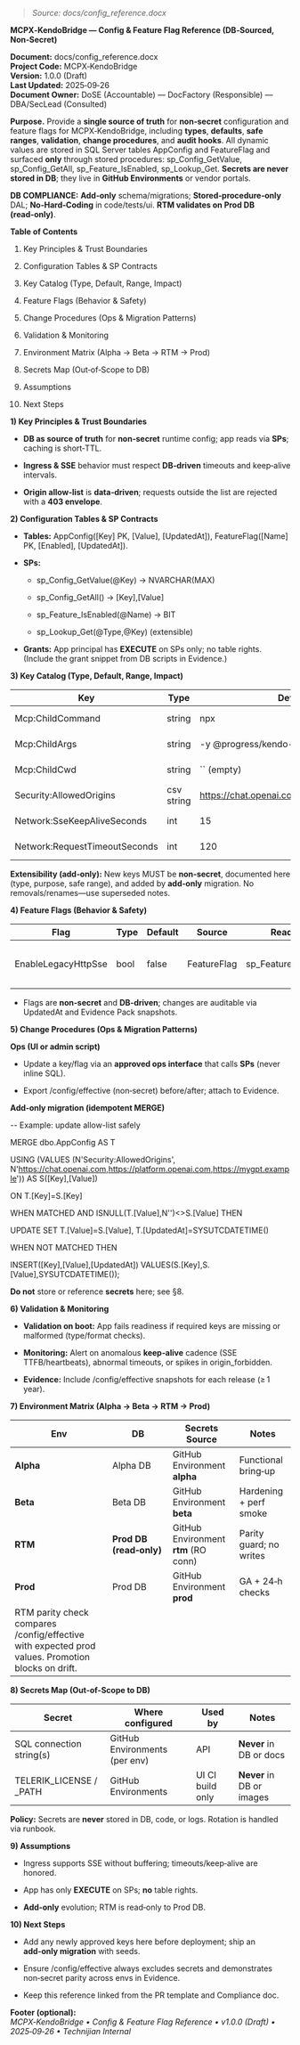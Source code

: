 > _Source: docs/config_reference.docx_

**MCPX‑KendoBridge — Config & Feature Flag Reference (DB‑Sourced, Non‑Secret)**

**Document:** docs/config_reference.docx  
**Project Code:** MCPX‑KendoBridge  
**Version:** 1.0.0 (Draft)  
**Last Updated:** 2025‑09‑26  
**Document Owner:** DoSE (Accountable) — DocFactory (Responsible) — DBA/SecLead (Consulted)

**Purpose.** Provide a **single source of truth** for **non‑secret** configuration and feature flags for MCPX‑KendoBridge, including **types**, **defaults**, **safe ranges**, **validation**, **change procedures**, and **audit hooks**. All dynamic values are stored in SQL Server tables AppConfig and FeatureFlag and surfaced **only** through stored procedures: sp_Config_GetValue, sp_Config_GetAll, sp_Feature_IsEnabled, sp_Lookup_Get. **Secrets are never stored in DB**; they live in **GitHub Environments** or vendor portals.

**DB COMPLIANCE:** **Add‑only** schema/migrations; **Stored‑procedure‑only** DAL; **No‑Hard‑Coding** in code/tests/ui. **RTM validates on Prod DB (read‑only)**.

**Table of Contents**

1.  Key Principles & Trust Boundaries

2.  Configuration Tables & SP Contracts

3.  Key Catalog (Type, Default, Range, Impact)

4.  Feature Flags (Behavior & Safety)

5.  Change Procedures (Ops & Migration Patterns)

6.  Validation & Monitoring

7.  Environment Matrix (Alpha → Beta → RTM → Prod)

8.  Secrets Map (Out‑of‑Scope to DB)

9.  Assumptions

10. Next Steps

**1) Key Principles & Trust Boundaries**

- **DB as source of truth** for **non‑secret** runtime config; app reads via **SPs**; caching is short‑TTL.

- **Ingress & SSE** behavior must respect **DB‑driven** timeouts and keep‑alive intervals.

- **Origin allow‑list** is **data‑driven**; requests outside the list are rejected with a **403 envelope**.

**2) Configuration Tables & SP Contracts**

- **Tables:** AppConfig(\[Key\] PK, \[Value\], \[UpdatedAt\]), FeatureFlag(\[Name\] PK, \[Enabled\], \[UpdatedAt\]).

- **SPs:**

  - sp_Config_GetValue(@Key) → NVARCHAR(MAX)

  - sp_Config_GetAll() → \[Key\],\[Value\]

  - sp_Feature_IsEnabled(@Name) → BIT

  - sp_Lookup_Get(@Type,@Key) (extensible)

- **Grants:** App principal has **EXECUTE** on SPs only; no table rights. (Include the grant snippet from DB scripts in Evidence.)

**3) Key Catalog (Type, Default, Range, Impact)**

| **Key**                       | **Type**   | **Default (seed)**                                  | **Safe Range / Format**                  | **Source** | **Reads via**      | **Affects**    | **Notes**          |
|-------------------------------|------------|-----------------------------------------------------|------------------------------------------|------------|--------------------|----------------|--------------------|
| Mcp:ChildCommand              | string     | npx                                                 | executable name/path                     | AppConfig  | sp_Config_GetValue | Child spawn    | Non‑secret         |
| Mcp:ChildArgs                 | string     | -y @progress/kendo-react-mcp@latest                 | quoted arg string                        | AppConfig  | sp_Config_GetValue | Child spawn    | Non‑secret         |
| Mcp:ChildCwd                  | string     | \`\` (empty)                                        | abs/rel path                             | AppConfig  | sp_Config_GetValue | Child spawn    | Non‑secret         |
| Security:AllowedOrigins       | csv string | https://chat.openai.com,https://platform.openai.com | Comma‑sep origins (scheme+host\[:port\]) | AppConfig  | sp_Config_GetValue | Access control | 403 on mismatch    |
| Network:SseKeepAliveSeconds   | int        | 15                                                  | **5–120**                                | AppConfig  | sp_Config_GetValue | Streaming      | Heartbeat cadence  |
| Network:RequestTimeoutSeconds | int        | 120                                                 | **30–600**                               | AppConfig  | sp_Config_GetValue | Transport      | End‑to‑end timeout |

**Extensibility (add‑only):** New keys MUST be **non‑secret**, documented here (type, purpose, safe range), and added by **add‑only** migration. No removals/renames—use superseded notes.

**4) Feature Flags (Behavior & Safety)**

| **Flag**            | **Type** | **Default** | **Source**  | **Reads via**        | **Behavior**                    | **Safety Notes**                              |
|---------------------|----------|-------------|-------------|----------------------|---------------------------------|-----------------------------------------------|
| EnableLegacyHttpSse | bool     | false       | FeatureFlag | sp_Feature_IsEnabled | Enables legacy /messages + /sse | Off by default; 403 feature_disabled when off |

- Flags are **non‑secret** and **DB‑driven**; changes are auditable via UpdatedAt and Evidence Pack snapshots.

**5) Change Procedures (Ops & Migration Patterns)**

**Ops (UI or admin script)**

- Update a key/flag via an **approved ops interface** that calls **SPs** (never inline SQL).

- Export /config/effective (non‑secret) before/after; attach to Evidence.

**Add‑only migration (idempotent MERGE)**

-- Example: update allow-list safely

MERGE dbo.AppConfig AS T

USING (VALUES (N'Security:AllowedOrigins', N'https://chat.openai.com,https://platform.openai.com,https://mygpt.example')) AS S(\[Key\],\[Value\])

ON T.\[Key\]=S.\[Key\]

WHEN MATCHED AND ISNULL(T.\[Value\],N'')\<\>S.\[Value\] THEN

UPDATE SET T.\[Value\]=S.\[Value\], T.\[UpdatedAt\]=SYSUTCDATETIME()

WHEN NOT MATCHED THEN

INSERT(\[Key\],\[Value\],\[UpdatedAt\]) VALUES(S.\[Key\],S.\[Value\],SYSUTCDATETIME());

**Do not** store or reference **secrets** here; see §8.

**6) Validation & Monitoring**

- **Validation on boot:** App fails readiness if required keys are missing or malformed (type/format checks).

- **Monitoring:** Alert on anomalous **keep‑alive** cadence (SSE TTFB/heartbeats), abnormal timeouts, or spikes in origin_forbidden.

- **Evidence:** Include /config/effective snapshots for each release (≥ 1 year).

**7) Environment Matrix (Alpha → Beta → RTM → Prod)**

| **Env**                                                                                           | **DB**                  | **Secrets Source**                   | **Notes**               |
|---------------------------------------------------------------------------------------------------|-------------------------|--------------------------------------|-------------------------|
| **Alpha**                                                                                         | Alpha DB                | GitHub Environment **alpha**         | Functional bring‑up     |
| **Beta**                                                                                          | Beta DB                 | GitHub Environment **beta**          | Hardening + perf smoke  |
| **RTM**                                                                                           | **Prod DB (read‑only)** | GitHub Environment **rtm** (RO conn) | Parity guard; no writes |
| **Prod**                                                                                          | Prod DB                 | GitHub Environment **prod**          | GA + 24‑h checks        |
| RTM parity check compares /config/effective with expected prod values. Promotion blocks on drift. |                         |                                      |                         |

**8) Secrets Map (Out‑of‑Scope to DB)**

| **Secret**               | **Where configured**          | **Used by**      | **Notes**                 |
|--------------------------|-------------------------------|------------------|---------------------------|
| SQL connection string(s) | GitHub Environments (per env) | API              | **Never** in DB or docs   |
| TELERIK_LICENSE / \_PATH | GitHub Environments           | UI CI build only | **Never** in DB or images |

**Policy:** Secrets are **never** stored in DB, code, or logs. Rotation is handled via runbook.

**9) Assumptions**

- Ingress supports SSE without buffering; timeouts/keep‑alive are honored.

- App has only **EXECUTE** on SPs; **no** table rights.

- **Add‑only** evolution; RTM is read‑only to Prod DB.

**10) Next Steps**

- Add any newly approved keys here before deployment; ship an **add‑only migration** with seeds.

- Ensure /config/effective always excludes secrets and demonstrates non‑secret parity across envs in Evidence.

- Keep this reference linked from the PR template and Compliance doc.

**Footer (optional):**  
*MCPX‑KendoBridge • Config & Feature Flag Reference • v1.0.0 (Draft) • 2025‑09‑26 • Technijian Internal*
